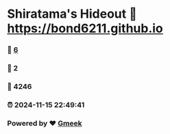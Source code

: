# Shiratama's Hideout :link: https://bond6211.github.io 
### :page_facing_up: [6](https://bond6211.github.io/tag.html) 
### :speech_balloon: 2 
### :hibiscus: 4246 
### :alarm_clock: 2024-11-15 22:49:41 
### Powered by :heart: [Gmeek](https://github.com/Meekdai/Gmeek)
